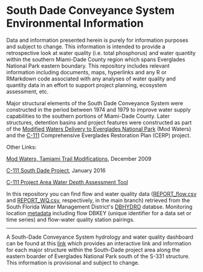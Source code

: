 # South Dade Conveyance System Environmental Information

Data and information presented herein is purely for information purposes and subject to change. This information is intended to provide a retrospective look at water quality (i.e. total phosphorus) and water quantity within the southern Miami-Dade County region which spans Everglades National Park eastern boundary. This repository includes relevant information including documents, maps, hyperlinks and any R or RMarkdown code associated with any analyses of water quality and quantity data in an effort to support project planning, ecosystem assessment, etc. 

Major structural elements of the South Dade Conveyance System were constructed in the period between 1974 and 1979 to improve water supply capabilities to the southern portions of Miami-Dade County. Later structures, detention basins and project features were constructed as part of the [Modified Waters Delivery to Everglades National Park](https://www.nps.gov/ever/learn/nature/modwater.htm) (Mod Waters) and the [C-111](http://www.saj.usace.army.mil/Missions/Environmental/Ecosystem-Restoration/C-111-South-Dade-Project/) Comprehensive Everglades Restoration Plan (CERP) project. 

Other Links:

[Mod Waters, Tamiami Trail Modifications](https://my.sfwmd.gov/portal/page/portal/common/pdf/splash/spl_modwater.pdf), December 2009

[C-111 South Dade Project](https://www.sfwmd.gov/sites/default/files/documents/jtf_c111_south_dade.pdf), January 2016

[C-111 Project Area Water Depth Assessment Tool](https://www.sfwmd.gov/science-data/modeling/wdat)

In this repository you can find flow and water quality data ([REPORT_flow.csv](https://github.com/SwampThingPaul/SouthDade_WQ/blob/bac0668527b3451fc6fc41be21bc6d2e2407631f/REPORT_flow.csv) and [REPORT_WQ.csv](https://github.com/SwampThingPaul/SouthDade_WQ/blob/bac0668527b3451fc6fc41be21bc6d2e2407631f/REPORT_WQ.csv), respectively, in the main branch) retrieved from the South Florida Water Management District's [DBHYDRO](http://my.sfwmd.gov/dbhydroplsql/show_dbkey_info.main_menu) databse. Monitoring location [metadata](https://github.com/SwampThingPaul/SouthDade_WQ/blob/297748fc97aaddc91eebb4aede0e3acd62d75927/DataInventory_existing.xlsx) including flow DBKEY (unique identifier for a data set or time series) and flow-water quality station pairings.  


*** 

A South-Dade Conveyance System hydrology and water quality dashboard can be found at this [link](https://goo.gl/QktErt) which provides an interactive link and information for each major structure within the South-Dade project area along the eastern boarder of Everglades National Park south of the S-331 structure. This information is provisional and subject to change. 
